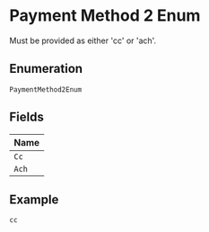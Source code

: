
# Payment Method 2 Enum

Must be provided as either 'cc' or 'ach'.

## Enumeration

`PaymentMethod2Enum`

## Fields

| Name |
|  --- |
| `Cc` |
| `Ach` |

## Example

```
cc
```

